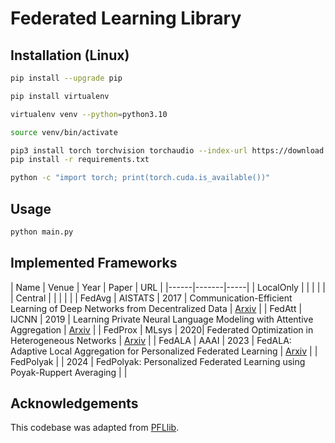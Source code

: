 # Federated Learning Library

## Installation (Linux)
```bash
pip install --upgrade pip
```
```bash
pip install virtualenv
```
```bash
virtualenv venv --python=python3.10
```
```bash
source venv/bin/activate
```
```bash
pip3 install torch torchvision torchaudio --index-url https://download.pytorch.org/whl/cu118
pip install -r requirements.txt
```
```bash
python -c "import torch; print(torch.cuda.is_available())"
```

## Usage
```bash
python main.py
```

## Implemented Frameworks
| Name | Venue | Year | Paper | URL |
|------|-------|-----|
| LocalOnly | | | | | 
| Central | | | | |
| FedAvg | AISTATS | 2017 | Communication-Efficient Learning of Deep Networks from Decentralized Data | [Arxiv](https://arxiv.org/abs/1602.05629) |
| FedAtt | IJCNN | 2019 | Learning Private Neural Language Modeling with Attentive Aggregation | [Arxiv](https://arxiv.org/abs/1812.07108) |
| FedProx | MLsys | 2020| Federated Optimization in Heterogeneous Networks | [Arxiv](https://arxiv.org/abs/1812.06127) |
| FedALA | AAAI | 2023 | FedALA: Adaptive Local Aggregation for Personalized Federated Learning | [Arxiv](https://arxiv.org/abs/2212.01197) |
| FedPolyak |  | 2024 | FedPolyak: Personalized Federated Learning using Poyak-Ruppert Averaging | |
<!-- | FedCAC | Critical Area Collaboration in Federated Learning | [OpenAccess](https://openaccess.thecvf.com/content/ICCV2023/html/Wu_Bold_but_Cautious_Unlocking_the_Potential_of_Personalized_Federated_Learning_ICCV_2023_paper.html) | -->


## Acknowledgements
This codebase was adapted from [PFLlib](https://github.com/TsingZ0/PFLlib).